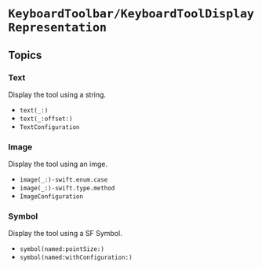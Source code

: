 # ``KeyboardToolbar/KeyboardToolDisplayRepresentation``

## Topics

### Text

Display the tool using a string.

- ``text(_:)``
- ``text(_:offset:)``
- ``TextConfiguration``

### Image

Display the tool using an imge.

- ``image(_:)-swift.enum.case``
- ``image(_:)-swift.type.method``
- ``ImageConfiguration``

### Symbol

Display the tool using a SF Symbol.

- ``symbol(named:pointSize:)``
- ``symbol(named:withConfiguration:)``
